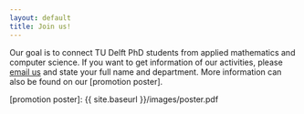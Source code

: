 ```yaml
---
layout: default
title: Join us!
---
```


Our goal is to connect TU Delft PhD students from applied mathematics and computer science. If you want to get information of our activities, please [email us](mailto:SIAMSC-EWI@tudelft.nl) and state your full name and department. More information can also be found on our [promotion poster].

[promotion poster]: {{ site.baseurl }}/images/poster.pdf
